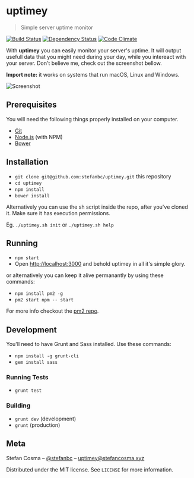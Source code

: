 # uptimey
> Simple server uptime monitor

[![Build Status](https://travis-ci.org/stefanbc/uptimey.svg?branch=master)](https://travis-ci.org/stefanbc/uptimey) [![Dependency Status](https://dependencyci.com/github/stefanbc/uptimey/badge)](https://dependencyci.com/github/stefanbc/uptimey) [![Code Climate](https://codeclimate.com/github/stefanbc/uptimey/badges/gpa.svg)](https://codeclimate.com/github/stefanbc/uptimey)

With **uptimey** you can easily monitor your server's uptime. It will output usefull data that you might need during your day, while you intereact with your server. Don't believe me, check out the screenshot bellow.

**Import note:** it works on systems that run macOS, Linux and Windows.

![Screenshot](http://i.imgur.com/bxBd87M.png)

## Prerequisites

You will need the following things properly installed on your computer.

* [Git](http://git-scm.com/)
* [Node.js](http://nodejs.org/) (with NPM)
* [Bower](http://bower.io/)

## Installation

* `git clone git@github.com:stefanbc/uptimey.git` this repository
* `cd uptimey`
* `npm install`
* `bower install`

Alternatively you can use the sh script inside the repo, after you've cloned it. Make sure it has execution permissions.

Eg. `./uptimey.sh init` or `./uptimey.sh help`

## Running

* `npm start`
* Open [http://localhost:3000](http://localhost:3000) and behold uptimey in all it's simple glory.

or alternatively you can keep it alive permanantly by using these commands:

* `npm install pm2 -g`
* `pm2 start npm -- start`

For more info checkout the [pm2 repo](https://github.com/Unitech/pm2).

## Development

You'll need to have Grunt and Sass installed. Use these commands:

* `npm install -g grunt-cli`
* `gem install sass`

### Running Tests

* `grunt test`

### Building

* `grunt dev` (development)
* `grunt` (production)

## Meta

Stefan Cosma – [@stefanbc](https://twitter.com/stefanbc) – uptimey@stefancosma.xyz

Distributed under the MIT license. See ``LICENSE`` for more information.
